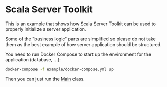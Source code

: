 # Scala Server Toolkit

This is an example that shows how Scala Server Toolkit can be used to properly initialize a server application.

Some of the "business logic" parts are simplified so please do not take them as the best example of how server application should be structured.

You need to run Docker Compose to start up the environment for the application (database, ...):

```bash
docker-compose -f example/docker-compose.yml up
```

Then you can just run the [Main](src/main/scala/com/avast/sst/example/Main.scala) class.
